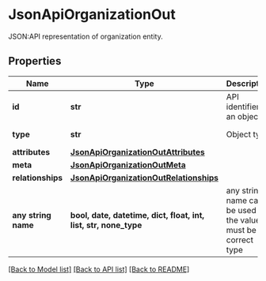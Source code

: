# JsonApiOrganizationOut

JSON:API representation of organization entity.

## Properties
Name | Type | Description | Notes
------------ | ------------- | ------------- | -------------
**id** | **str** | API identifier of an object | 
**type** | **str** | Object type | defaults to "organization"
**attributes** | [**JsonApiOrganizationOutAttributes**](JsonApiOrganizationOutAttributes.md) |  | [optional] 
**meta** | [**JsonApiOrganizationOutMeta**](JsonApiOrganizationOutMeta.md) |  | [optional] 
**relationships** | [**JsonApiOrganizationOutRelationships**](JsonApiOrganizationOutRelationships.md) |  | [optional] 
**any string name** | **bool, date, datetime, dict, float, int, list, str, none_type** | any string name can be used but the value must be the correct type | [optional]

[[Back to Model list]](../README.md#documentation-for-models) [[Back to API list]](../README.md#documentation-for-api-endpoints) [[Back to README]](../README.md)


